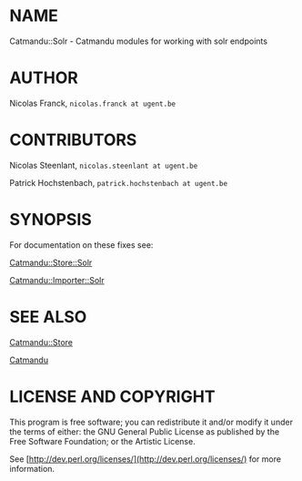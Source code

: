 # NAME

Catmandu::Solr - Catmandu modules for working with solr endpoints

# AUTHOR

Nicolas Franck, `nicolas.franck at ugent.be`

# CONTRIBUTORS

Nicolas Steenlant, `nicolas.steenlant at ugent.be`

Patrick Hochstenbach, `patrick.hochstenbach at ugent.be`

# SYNOPSIS

For documentation on these fixes see:

[Catmandu::Store::Solr](https://metacpan.org/pod/Catmandu::Store::Solr)

[Catmandu::Importer::Solr](https://metacpan.org/pod/Catmandu::Importer::Solr)

# SEE ALSO

[Catmandu::Store](https://metacpan.org/pod/Catmandu::Store)

[Catmandu](https://metacpan.org/pod/Catmandu)

# LICENSE AND COPYRIGHT

This program is free software; you can redistribute it and/or modify it
under the terms of either: the GNU General Public License as published
by the Free Software Foundation; or the Artistic License.

See [http://dev.perl.org/licenses/](http://dev.perl.org/licenses/) for more information.

